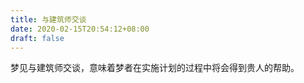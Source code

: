 ```yaml
---
title: 与建筑师交谈
date: 2020-02-15T20:54:12+08:00
draft: false
---
```


梦见与建筑师交谈，意味着梦者在实施计划的过程中将会得到贵人的帮助。